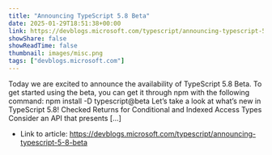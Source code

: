 ```yaml
---
title: "Announcing TypeScript 5.8 Beta"
date: 2025-01-29T18:51:38+00:00
link: https://devblogs.microsoft.com/typescript/announcing-typescript-5-8-beta
showShare: false
showReadTime: false
thumbnail: images/misc.png
tags: ["devblogs.microsoft.com"]
---
```

Today we are excited to announce the availability of TypeScript 5.8 Beta. To get started using the beta, you can get it through npm with the following command: npm install -D typescript@beta Let’s take a look at what’s new in TypeScript 5.8! Checked Returns for Conditional and Indexed Access Types Consider an API that presents […]

- Link to article: https://devblogs.microsoft.com/typescript/announcing-typescript-5-8-beta